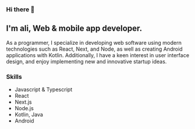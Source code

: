 ### Hi there 👋

## I'm ali, Web & mobile app developer.

As a programmer, I specialize in developing web software using modern technologies such as React, Next, and Node, as well as creating Android applications with Kotlin. Additionally, I have a keen interest in user interface design, and enjoy implementing new and innovative startup ideas.

### Skills
- Javascript & Typescript
- React
- Next.js
- Node.js
- Kotlin, Java
- Android
